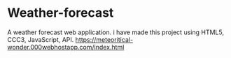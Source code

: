 # Weather-forecast
A weather forecast web application.
i have made this project using HTML5, CCC3, JavaScript, API.
https://meteoritical-wonder.000webhostapp.com/index.html
